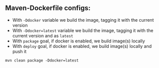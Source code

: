 ## Maven-Dockerfile configs:
* With `-Ddocker` variable we build the image, tagging it with the current version
* With `-Ddocker=latest` variable we build the image, tagging it with the current version and as `latest`
* With `package` goal, if docker is enabled, we build image(s) locally
* With `deploy` goal, if docker is enabled, we build image(s) locally and push it

`mvn clean package -Ddocker=latest`